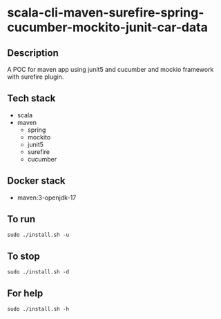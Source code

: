 # scala-cli-maven-surefire-spring-cucumber-mockito-junit-car-data

## Description
A POC for maven app using junit5
and cucumber and mockio framework
 with surefire plugin.

## Tech stack
- scala
- maven
	- spring
	- mockito
  - junit5
  - surefire
  - cucumber

## Docker stack
- maven:3-openjdk-17

## To run
`sudo ./install.sh -u`

## To stop
`sudo ./install.sh -d`

## For help
`sudo ./install.sh -h`
